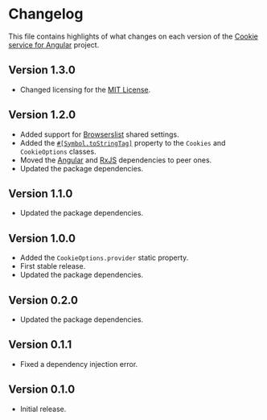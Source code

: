 # Changelog
This file contains highlights of what changes on each version of the [Cookie service for Angular](https://github.com/cedx/ngx-cookies) project.

## Version 1.3.0
- Changed licensing for the [MIT License](https://opensource.org/licenses/MIT).

## Version 1.2.0
- Added support for [Browserslist](http://browserl.ist) shared settings.
- Added the [`#[Symbol.toStringTag]`](https://developer.mozilla.org/en-US/docs/Web/JavaScript/Reference/Global_Objects/Symbol/toStringTag) property to the `Cookies` and `CookieOptions` classes.
- Moved the [Angular](https://angular.io) and [RxJS](http://reactivex.io/rxjs) dependencies to peer ones.
- Updated the package dependencies.

## Version 1.1.0
- Updated the package dependencies.

## Version 1.0.0
- Added the `CookieOptions.provider` static property.
- First stable release.
- Updated the package dependencies.

## Version 0.2.0
- Updated the package dependencies.

## Version 0.1.1
- Fixed a dependency injection error.

## Version 0.1.0
- Initial release.
